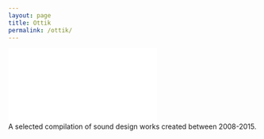 ```yaml
---
layout: page
title: Ottik
permalink: /ottik/
---
```

<div class="video-responsive">
<iframe src="//player.vimeo.com/video/65586374?color=999&amp;title=0&amp;byline=0&amp;portrait=0" frameborder="0" webkitallowfullscreen mozallowfullscreen allowfullscreen></iframe></div>
A selected compilation of sound design works created between 2008-2015.